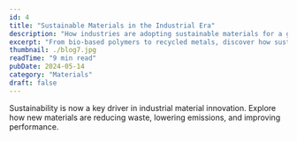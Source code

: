 ```yaml
---
id: 4
title: "Sustainable Materials in the Industrial Era"
description: "How industries are adopting sustainable materials for a greener future."
excerpt: "From bio-based polymers to recycled metals, discover how sustainable materials are shaping modern production."
thumbnail: ./blog7.jpg
readTime: "9 min read"
pubDate: 2024-05-14
category: "Materials"
draft: false
---
```


Sustainability is now a key driver in industrial material innovation. Explore how new materials are reducing waste, lowering emissions, and improving performance.

